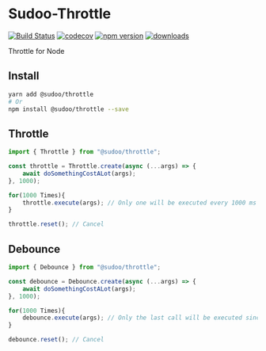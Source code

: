 # Sudoo-Throttle

[![Build Status](https://travis-ci.com/SudoDotDog/Sudoo-Throttle.svg?branch=master)](https://travis-ci.com/SudoDotDog/Sudoo-Throttle)
[![codecov](https://codecov.io/gh/SudoDotDog/Sudoo-Throttle/branch/master/graph/badge.svg)](https://codecov.io/gh/SudoDotDog/Sudoo-Throttle)
[![npm version](https://badge.fury.io/js/%40sudoo%2Fthrottle.svg)](https://www.npmjs.com/package/@sudoo/throttle)
[![downloads](https://img.shields.io/npm/dm/@sudoo/throttle.svg)](https://www.npmjs.com/package/@sudoo/throttle)

Throttle for Node

## Install

```sh
yarn add @sudoo/throttle
# Or
npm install @sudoo/throttle --save
```

## Throttle

```ts
import { Throttle } from "@sudoo/throttle";

const throttle = Throttle.create(async (...args) => {
    await doSomethingCostALot(args);
}, 1000);

for(1000 Times){
    throttle.execute(args); // Only one will be executed every 1000 ms
}

throttle.reset(); // Cancel
```

## Debounce

```ts
import { Debounce } from "@sudoo/throttle";

const debounce = Debounce.create(async (...args) => {
    await doSomethingCostALot(args);
}, 1000);

for(1000 Times){
    debounce.execute(args); // Only the last call will be executed since all action called within 1000 ms
}

debounce.reset(); // Cancel
```
